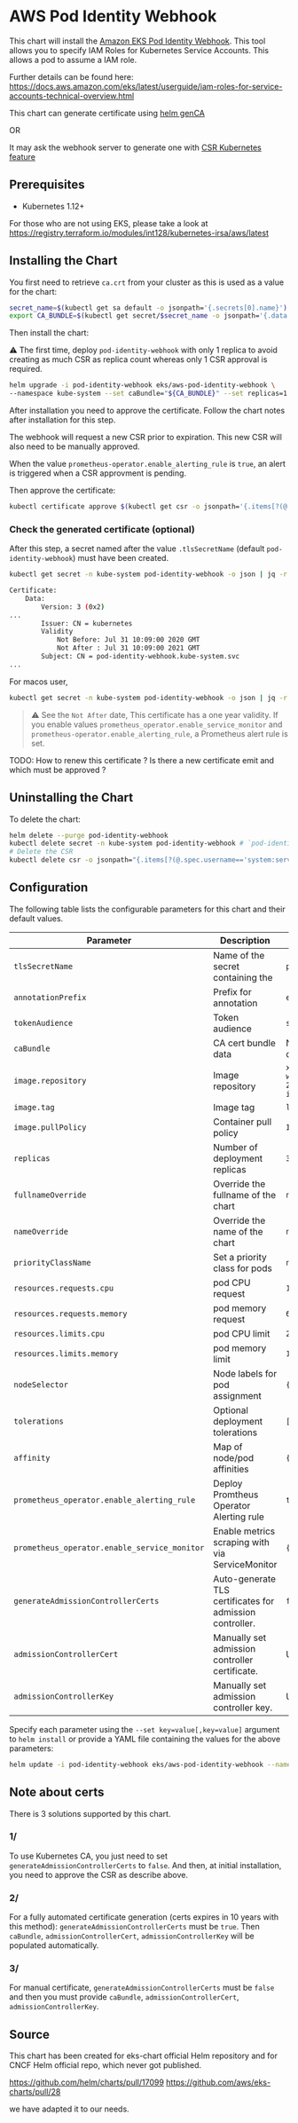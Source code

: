 # AWS Pod Identity Webhook

This chart will install the [Amazon EKS Pod Identity Webhook](https://github.com/aws/amazon-eks-pod-identity-webhook). This tool allows you to specify IAM Roles for Kubernetes Service Accounts. This allows a pod to assume a IAM role.

Further details can be found here: https://docs.aws.amazon.com/eks/latest/userguide/iam-roles-for-service-accounts-technical-overview.html

This chart can generate certificate using [helm genCA](https://helm.sh/docs/chart_template_guide/function_list/#cryptographic-and-security-functions)

OR

It may ask the webhook server to generate one with [CSR Kubernetes feature](https://kubernetes.io/docs/reference/access-authn-authz/certificate-signing-requests/)

## Prerequisites

- Kubernetes 1.12+

For those who are not using EKS, please take a look at https://registry.terraform.io/modules/int128/kubernetes-irsa/aws/latest

## Installing the Chart

You first need to retrieve `ca.crt` from your cluster as this is used as a value for the chart:

```sh
secret_name=$(kubectl get sa default -o jsonpath='{.secrets[0].name}')
export CA_BUNDLE=$(kubectl get secret/$secret_name -o jsonpath='{.data.ca\.crt}' | tr -d '\n')
```

Then install the chart:

:warning: The first time, deploy `pod-identity-webhook` with only 1 replica to avoid creating as much CSR as replica count whereas only 1 CSR approval is required.

```sh
helm upgrade -i pod-identity-webhook eks/aws-pod-identity-webhook \
--namespace kube-system --set caBundle="${CA_BUNDLE}" --set replicas=1
```

After installation you need to approve the certificate. Follow the chart notes after installation for this step.

The webhook will request a new CSR prior to expiration. This new CSR will also need to be manually approved.

When the value `prometheus-operator.enable_alerting_rule` is `true`, an alert is triggered when a CSR approvment is pending.

Then approve the certificate:

```bash
kubectl certificate approve $(kubectl get csr -o jsonpath='{.items[?(@.spec.username=="system:serviceaccount:kube-system:pod-identity-webhook")].metadata.name}')
```

### Check the generated certificate (optional)

After this step, a secret named after the value `.tlsSecretName` (default `pod-identity-webhook`) must have been created.

```bash
kubectl get secret -n kube-system pod-identity-webhook -o json | jq -r '.data."tls.crt"' | base64 -d | openssl x509  -text -noout

Certificate:
    Data:
        Version: 3 (0x2)
...
        Issuer: CN = kubernetes
        Validity
            Not Before: Jul 31 10:09:00 2020 GMT
            Not After : Jul 31 10:09:00 2021 GMT
        Subject: CN = pod-identity-webhook.kube-system.svc
...
```

For macos user,

```bash
kubectl get secret -n kube-system pod-identity-webhook -o json | jq -r '.data."tls.crt"' | base64 -D | openssl x509  -text -noout
```

> :warning: See the `Not After` date, This certificate has a one year validity. If you enable values `prometheus_operator.enable_service_monitor` and `prometheus-operator.enable_alerting_rule`, a Prometheus alert rule is set.

TODO: How to renew this certificate ? Is there a new certificate emit and which must be approved ?

## Uninstalling the Chart

To delete the chart:

```sh
helm delete --purge pod-identity-webhook
kubectl delete secret -n kube-system pod-identity-webhook # `pod-identity-webhook` must be the value if `.tlsSecretName`
# Delete the CSR
kubectl delete csr -o jsonpath="{.items[?(@.spec.username=='system:serviceaccount:${HELM_NAMESPACE}:pod-identity-webhook')].metadata.name}"
```

## Configuration

The following table lists the configurable parameters for this chart and their default values.

| Parameter                   | Description                           | Default                                                                 |
| ----------------------------|---------------------------------------|-------------------------------------------------------------------------|
| `tlsSecretName`             | Name of the secret containing the     | `pod-identity-webhook`                                                  |
| `annotationPrefix`          | Prefix for annotation                 | `eks.amazonaws.com`                                                     |
| `tokenAudience`             | Token audience                        | `sts.amazonaws.com`                                                     |
| `caBundle`                  | CA cert bundle data                   | None. Must be provided on chart install                                 |
| `image.repository`          | Image repository                      | `xxxxxxxxxxxxx.dkr.ecr.us-west-2.amazonaws.com/eks/pod-identity-webhook` |
| `image.tag`                 | Image tag                             | `latest`                                                                |
| `image.pullPolicy`          | Container pull policy                 | `IfNotPresent`                                                          |
| `replicas`                  | Number of deployment replicas         | `3`                                                                     |
| `fullnameOverride`          | Override the fullname of the chart    | `nil`                                                                   |
| `nameOverride`              | Override the name of the chart        | `nil`                                                                   |
| `priorityClassName`         | Set a priority class for pods         | `nil`                                                                   |
| `resources.requests.cpu`    | pod CPU request                       | `100m`                                                                  |
| `resources.requests.memory` | pod memory request                    | `64Mi`                                                                  |
| `resources.limits.cpu`      | pod CPU limit                         | `2000m`                                                                 |
| `resources.limits.memory`   | pod memory limit                      | `1Gi`                                                                   |
| `nodeSelector`              | Node labels for pod assignment        | `{}`                                                                    |
| `tolerations`               | Optional deployment tolerations       | `[]`                                                                    |
| `affinity`                  | Map of node/pod affinities            | `{}`                                                                    |
| `prometheus_operator.enable_alerting_rule`                  | Deploy Promtheus Operator Alerting rule            | `true`                                                                    |
| `prometheus_operator.enable_service_monitor`                  | Enable metrics scraping with via ServiceMonitor            | `{}`                                                                    |
| `generateAdmissionControllerCerts` | Auto-generate TLS certificates for admission controller. | `false` |
| `admissionControllerCert` | Manually set admission controller certificate. | Unset |
| `admissionControllerKey` | Manually set admission controller key. | Unset |

Specify each parameter using the `--set key=value[,key=value]` argument to `helm install` or provide a YAML file containing the values for the above parameters:

```sh
helm update -i pod-identity-webhook eks/aws-pod-identity-webhook --namespace kube-system --values values.yaml
```

## Note about certs

There is 3 solutions supported by this chart.

### 1/

To use Kubernetes CA, you just need to set `generateAdmissionControllerCerts` to `false`. And then, at initial installation, you need to approve the CSR as describe above.

### 2/

For a fully automated certificate generation (certs expires in 10 years with this method):
`generateAdmissionControllerCerts` must be `true`. Then `caBundle`, `admissionControllerCert`, `admissionControllerKey` will be populated automatically.

### 3/

For manual certificate, `generateAdmissionControllerCerts` must be `false` and then you must provide `caBundle`, `admissionControllerCert`, `admissionControllerKey`.

## Source

This chart has been created for eks-chart official Helm repository and for CNCF Helm official repo, which never got published.

https://github.com/helm/charts/pull/17099
https://github.com/aws/eks-charts/pull/28

we have adapted it to our needs.
